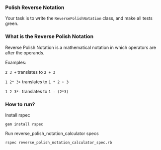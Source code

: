### Polish Reverse Notation
Your task is to write the `ReversePolishNotation` class, and make all tests green.

### What is the Reverse Polish Notation
Reverse Polish Notation is a mathematical notation in which operators are after the operands. 

Examples:

`2 3 +`  translates to `2 + 3` 

`1 2* 3+` translates to `1 * 2 + 3` 

`1 2 3*-` translates to `1 - (2*3)`   


### How to run?
Install rspec
```
gem install rspec
```

Run reverse_polish_notation_calculator specs
```
rspec reverse_polish_notation_calculator_spec.rb
```
